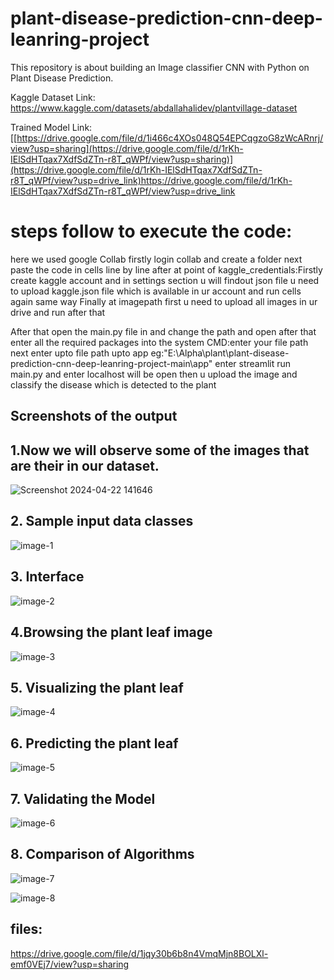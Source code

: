 # plant-disease-prediction-cnn-deep-leanring-project
This repository is about building an Image classifier CNN with Python on Plant Disease Prediction.

Kaggle Dataset Link: https://www.kaggle.com/datasets/abdallahalidev/plantvillage-dataset

Trained Model Link: [[https://drive.google.com/file/d/1i466c4XOs048Q54EPCqgzoG8zWcARnrj/view?usp=sharing](https://drive.google.com/file/d/1rKh-IElSdHTqax7XdfSdZTn-r8T_qWPf/view?usp=sharing)](https://drive.google.com/file/d/1rKh-IElSdHTqax7XdfSdZTn-r8T_qWPf/view?usp=drive_link)https://drive.google.com/file/d/1rKh-IElSdHTqax7XdfSdZTn-r8T_qWPf/view?usp=drive_link

# steps follow to execute the code:

here we used google Collab firstly login collab and create a folder next paste the code in cells line by line after 
at point of  kaggle_credentials:Firstly create kaggle account and in settings section u will findout json file u need to upload kaggle.json file which is available in ur account and run cells again same way
Finally at imagepath first u need to upload all images in ur drive 
 and run after that 


After that open the main.py file in and change the path and open after that enter all the required packages into the system
CMD:enter your file path
next enter upto file path upto app
eg:"E:\Alpha\plant\plant-disease-prediction-cnn-deep-leanring-project-main\app"
enter streamlit run main.py and enter localhost will be open then u upload the image and classify the disease which is detected to the plant


## Screenshots of the output

## 1.Now we will observe some of the images that are their in our dataset.
![Screenshot 2024-04-22 141646](https://github.com/Ruksana-begum/PlantDiseaseDetection-MP/assets/127771632/23384f40-f284-416c-8fdc-1abaec1bbef3)

## 2. Sample input data classes
![image-1](https://github.com/Ruksana-begum/PlantDiseaseDetection-MP/assets/127771632/39e51907-b585-4e60-97e4-c5eb4463546b)

## 3. Interface
![image-2](https://github.com/Ruksana-begum/PlantDiseaseDetection-MP/assets/127771632/502ee933-d457-4ad6-b353-bda974472d0c)

## 4.Browsing the plant leaf image
![image-3](https://github.com/Ruksana-begum/PlantDiseaseDetection-MP/assets/127771632/eaac07af-fa92-4627-a32a-c7a97e48aacd)

## 5. Visualizing the plant leaf
![image-4](https://github.com/Ruksana-begum/PlantDiseaseDetection-MP/assets/127771632/febaeb17-056c-498e-9a01-a1e1629ea1a9)

## 6. Predicting the plant leaf
![image-5](https://github.com/Ruksana-begum/PlantDiseaseDetection-MP/assets/127771632/d2a75574-55d8-4045-b83d-175776f02e97)

## 7. Validating the Model
![image-6](https://github.com/Ruksana-begum/PlantDiseaseDetection-MP/assets/127771632/0131c2e9-7d1c-4e6e-a786-8ba227655c72)

## 8. Comparison of Algorithms
![image-7](https://github.com/Ruksana-begum/PlantDiseaseDetection-MP/assets/127771632/e060242c-7f14-48a6-abdd-8eb3f65eaa2d)

![image-8](https://github.com/Ruksana-begum/PlantDiseaseDetection-MP/assets/127771632/e3d4b751-d983-4810-8825-28ff803e602c)


## files:
https://drive.google.com/file/d/1jqy30b6b8n4VmqMjn8BOLXl-emf0VEj7/view?usp=sharing
